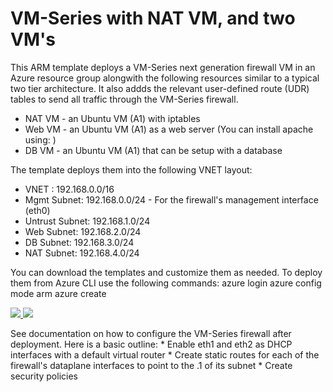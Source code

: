 # VM-Series with NAT VM, and two VM's
This ARM template deploys a VM-Series next generation firewall VM in an Azure resource group alongwith the following resources similar to a typical two tier architecture. It also addds the relevant user-defined route (UDR) tables to send all traffic through the VM-Series firewall. 

* NAT VM - an Ubuntu VM (A1) with iptables
* Web VM - an Ubuntu VM (A1) as a web server (You can install apache using: )
* DB VM - an Ubuntu VM (A1) that can be setup with a database

The template deploys them into the following VNET layout:
* VNET : 192.168.0.0/16
* Mgmt Subnet: 192.168.0.0/24 - For the firewall's management interface (eth0)
* Untrust Subnet: 192.168.1.0/24
* Web Subnet: 192.168.2.0/24
* DB Subnet: 192.168.3.0/24
* NAT Subnet: 192.168.4.0/24

You can download the templates and customize them as needed. To deploy them from Azure CLI use the following commands:
azure login
azure config mode arm
azure create

<p>
<a href="https://portal.azure.com/#create/Microsoft.Template/uri/https%3A%2F%2Fraw.githubusercontent.com%2FPaloAltoNetworks%2Fazure%2Fmaster%2Fvmseries-nat-webdb%2FazureDeploy.json%3Ftoken%3DAJHjA3rKQw9b8VLI8IEgDtq4lxh7Dq9Aks5XAv9NwA%253D%253D" target="_blank">
    <img src="http://azuredeploy.net/deploybutton.png"/>
</a>
<a href="http://armviz.io/#/?load=https%3A%2F%2Fraw.githubusercontent.com%2FPaloAltoNetworks%2Fazure%2Fmaster%2Fvmseries-nat-webdb%2FazureDeploy.json%3Ftoken%3DAJHjA3rKQw9b8VLI8IEgDtq4lxh7Dq9Aks5XAv9NwA%253D%253D">
    <img src="https://camo.githubusercontent.com/536ab4f9bc823c2e0ce72fb610aafda57d8c6c12/687474703a2f2f61726d76697a2e696f2f76697375616c697a65627574746f6e2e706e67" data-canonical-src="http://armviz.io/visualizebutton.png" style="max-width:100%;">
</a>
</p>
See documentation on how to configure the VM-Series firewall after deployment. Here is a basic outline:
* Enable eth1 and eth2 as DHCP interfaces with a default virtual router
* Create static routes for each of the firewall's dataplane interfaces to point to the .1 of its subnet
* Create security policies